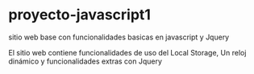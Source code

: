 # proyecto-javascript1
sitio web base con funcionalidades basicas en javascript y Jquery

El sitio web contiene funcionalidades de uso del Local Storage, Un reloj dinámico y funcionalidades extras con Jquery
